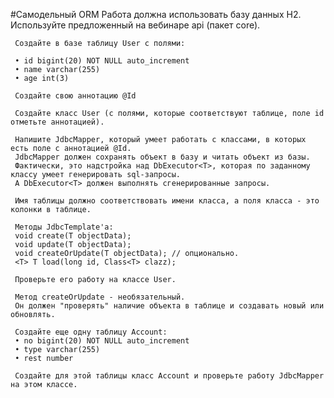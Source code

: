 #Самодельный ORM
     Работа должна использовать базу данных H2.
     Используйте предложенный на вебинаре api (пакет core).
     
     Создайте в базе таблицу User с полями:
     
     • id bigint(20) NOT NULL auto_increment
     • name varchar(255)
     • age int(3)
     
     Создайте свою аннотацию @Id
     
     Создайте класс User (с полями, которые соответствуют таблице, поле id отметьте аннотацией).
     
     Напишите JdbcMapper, который умеет работать с классами, в которых есть поле с аннотацией @Id.
     JdbcMapper должен сохранять объект в базу и читать объект из базы.
     Фактически, это надстройка над DbExecutor<T>, которая по заданному классу умеет генерировать sql-запросы.
     А DbExecutor<T> должен выполнять сгенерированные запросы.
     
     Имя таблицы должно соответствовать имени класса, а поля класса - это колонки в таблице.
     
     Методы JdbcTemplate'а:
     void create(T objectData);
     void update(T objectData);
     void createOrUpdate(T objectData); // опционально.
     <T> T load(long id, Class<T> clazz);
     
     Проверьте его работу на классе User.
     
     Метод createOrUpdate - необязательный.
     Он должен "проверять" наличие объекта в таблице и создавать новый или обновлять.
     
     Создайте еще одну таблицу Account:
     • no bigint(20) NOT NULL auto_increment
     • type varchar(255)
     • rest number
     
     Создайте для этой таблицы класс Account и проверьте работу JdbcMapper на этом классе.